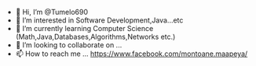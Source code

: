 - 👋 Hi, I’m @Tumelo690
- 👀 I’m interested in Software Development,Java...etc
- 🌱 I’m currently learning Computer Science (Math,Java,Databases,Algorithms,Networks etc.)
- 💞️ I’m looking to collaborate on ...
- 📫 How to reach me ... https://www.facebook.com/montoane.maapeya/

<!---
Tumelo690/Tumelo690 is a ✨ special ✨ repository because its `README.md` (this file) appears on your GitHub profile.
You can click the Preview link to take a look at your changes.
--->
